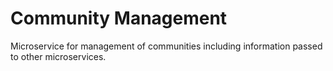 Community Management
====================
Microservice for management of communities including information
passed to other microservices.

